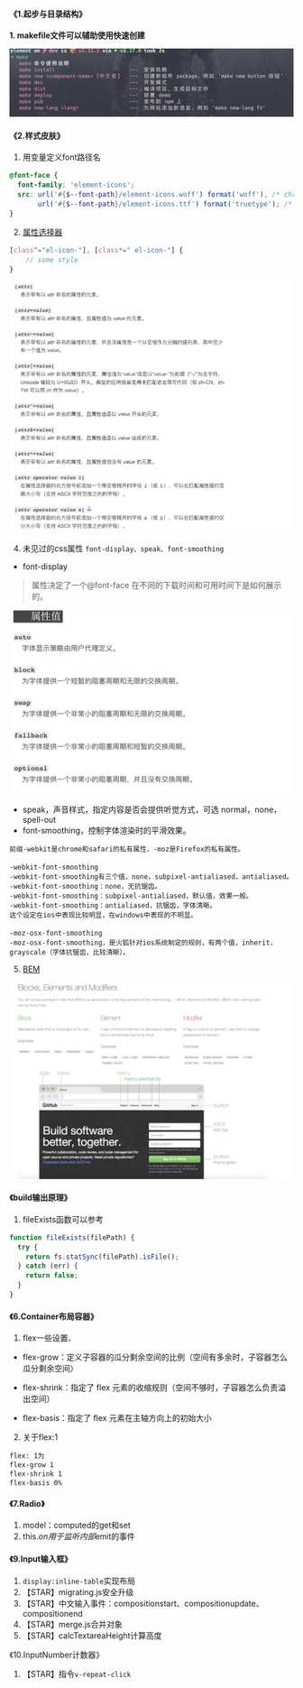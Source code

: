 #### 《1.起步与目录结构》

**1. makefile文件可以辅助使用快速创建**

![image-20200906164749798](https://raw.githubusercontent.com/Charming2015/picture-hosting/master/img/20200915184321.png)



#### 《2.样式皮肤》

1. 用变量定义font路径名

```scss
@font-face {
  font-family: 'element-icons';
  src: url('#{$--font-path}/element-icons.woff') format('woff'), /* chrome, firefox */
       url('#{$--font-path}/element-icons.ttf') format('truetype'); /* chrome, firefox, opera, Safari, Android, iOS 4.2+*/
}
```

2. [属性选择器](https://developer.mozilla.org/zh-CN/docs/Web/CSS/Attribute_selectors)

```scss
[class^="el-icon-"], [class*=" el-icon-"] {
	// some style
}
```

![image-20200906175918147](https://raw.githubusercontent.com/Charming2015/picture-hosting/master/img/20200915184322.png)

4. 未见过的css属性 `font-display、speak、font-smoothing`

- font-display

> 属性决定了一个@font-face 在不同的下载时间和可用时间下是如何展示的。

![image-20200906182038719](https://raw.githubusercontent.com/Charming2015/picture-hosting/master/img/20200915184323.png)

- speak，声音样式，指定内容是否会提供听觉方式，可选 normal，none，spell-out
- font-smoothing，控制字体渲染时的平滑效果。

```
前缀-webkit是chrome和safari的私有属性，-moz是Firefox的私有属性。

-webkit-font-smoothing
-webkit-font-smoothing有三个值，none，subpixel-antialiased，antialiased。
-webkit-font-smoothing：none，无抗锯齿。
-webkit-font-smoothing：subpixel-antialiased，默认值，效果一般。
-webkit-font-smoothing：antialiased，抗锯齿，字体清晰。
这个设定在ios中表现比较明显，在windows中表现的不明显。

-moz-osx-font-smoothing
-moz-osx-font-smoothing，是火狐针对ios系统制定的规则，有两个值，inherit，grayscale（字体抗锯齿，比较清晰）。
```

5. [BEM](http://getbem.com/introduction/)

![image-20200907211616727](https://raw.githubusercontent.com/Charming2015/picture-hosting/master/img/20200915184324.png)



#### 《build输出原理》

1. fileExists函数可以参考

```javascript
function fileExists(filePath) {
  try {
    return fs.statSync(filePath).isFile();
  } catch (err) {
    return false;
  }
}
```



#### 《6.Container布局容器》

1. flex一些设置、

- flex-grow：定义子容器的瓜分剩余空间的比例（空间有多余时，子容器怎么瓜分剩余空间）

- flex-shrink：指定了 flex 元素的收缩规则（空间不够时，子容器怎么负责溢出空间）

- flex-basis：指定了 flex 元素在主轴方向上的初始大小



2. 关于flex:1

```
flex: 1为
flex-grow 1 
flex-shrink 1
flex-basis 0%
```



#### 《7.Radio》

1. model：computed的get和set
2. this.$on用于监听内部$emit的事件



#### 《9.Input输入框》

1. `display:inline-table`实现布局
2. 【STAR】migrating.js安全升级
3. 【STAR】中文输入事件：compositionstart、compositionupdate、compositionend
4. 【STAR】merge.js合并对象
5. 【STAR】calcTextareaHeight计算高度



《10.InputNumber计数器》

1. 【STAR】指令`v-repeat-click`
